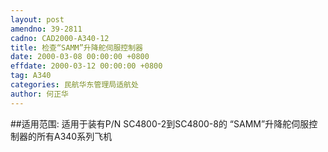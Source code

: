 ```yaml
---
layout: post
amendno: 39-2811
cadno: CAD2000-A340-12
title: 检查“SAMM”升降舵伺服控制器
date: 2000-03-08 00:00:00 +0800
effdate: 2000-03-12 00:00:00 +0800
tag: A340
categories: 民航华东管理局适航处
author: 何正华
---
```


##适用范围:
适用于装有P/N SC4800-2到SC4800-8的 “SAMM”升降舵伺服控制器的所有A340系列飞机

